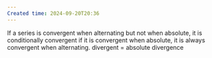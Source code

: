 ```yaml
---
Created time: 2024-09-20T20:36
---
```

If a series is convergent when alternating but not when absolute, it is conditionally convergent
if it is convergent when absolute, it is always convergent when alternating.
divergent = absolute divergence